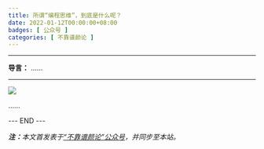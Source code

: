 ```yaml
---
title: 所谓“编程思维”，到底是什么呢？
date: 2022-01-12T00:00:00+08:00
badges: [ 公众号 ]
categories: [ 不靠谱颜论 ]
---
```


---

**导言：** ……

---

<img src="/images/2020-06-29/code.png" style="max-width:300px"/>

……

<div class="p-5 text-center">--- END ---</div>

<i><b>注：</b>本文首发表于[“不靠谱颜论”公众号](https://mp.weixin.qq.com/s/xxx)，并同步至本站。</i>
